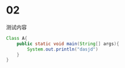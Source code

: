 # 02
测试内容

```java
Class A{
    public static void main(String[] args){
        System.out.println("dasjd")
    }
}
```